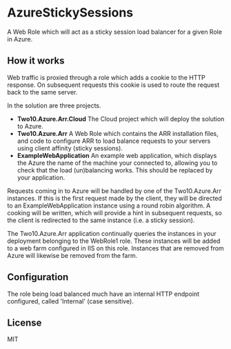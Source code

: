 # AzureStickySessions

A Web Role which will act as a sticky session load balancer for a given Role in Azure.

## How it works

Web traffic is proxied through a role which adds a cookie to the HTTP response. On subsequent requests this cookie is used to route the request back to the same server.

In the solution are three projects.

* __Two10.Azure.Arr.Cloud__ The Cloud project which will deploy the solution to Azure.
* __Two10.Azure.Arr__ A Web Role which contains the ARR installation files, and code to configure ARR to load balance requests to your servers using client affinity (sticky sessions).
* __ExampleWebApplication__ An example web application, which displays the Azure the name of the machine your connected to, allowing you to check that the load (un)balancing works. This should be replaced by your application.

Requests coming in to Azure will be handled by one of the Two10.Azure.Arr instances. If this is the first request made by the client, they will be directed to an ExampleWebApplication instance using a round robin algorithm. A cooking will be written, which will provide a hint in subsequent requests, so the client is redirected to the same instance (i.e. a sticky session).

The Two10.Azure.Arr application continually queries the instances in your deployment belonging to the WebRole1 role. These instances will be added to a web farm configured in IIS on this role. Instances that are removed from Azure will likewise be removed from the farm.

## Configuration

The role being load balanced much have an internal HTTP endpoint configured, called 'Internal' (case sensitive).

## License

MIT
